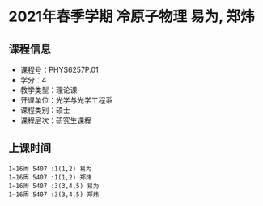 # 2021年春季学期 冷原子物理 易为, 郑炜






## 课程信息

- 课程号：PHYS6257P.01
- 学分：4
- 教学类型：理论课
- 开课单位：光学与光学工程系
- 课程类别：硕士
- 课程层次：研究生课程

## 上课时间

```
1~16周 5407 :1(1,2) 易为
1~16周 5407 :1(1,2) 郑炜
1~16周 5407 :3(3,4,5) 易为
1~16周 5407 :3(3,4,5) 郑炜
```

